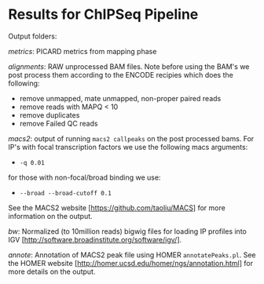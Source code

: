 # Results for ChIPSeq Pipeline

Output folders:

_metrics_:
PICARD metrics from mapping phase

_alignments_:
RAW unprocessed BAM files. Note before using the BAM's we post process them according to the ENCODE recipies which does the following:

- remove unmapped, mate unmapped, non-proper paired reads
- remove reads with MAPQ < 10
- remove duplicates
- remove Failed QC reads

_macs2_: output of running `macs2 callpeaks` on the post processed bams. For IP's with focal transcription factors we use the following macs arguments:

- `-q 0.01`

for those with non-focal/broad binding we use:

- `--broad --broad-cutoff 0.1`

See the MACS2 website [https://github.com/taoliu/MACS] for more information on the output.
 
_bw_:
Normalized (to 10million reads) bigwig files for loading IP profiles into IGV [http://software.broadinstitute.org/software/igv/].

_annote_:
Annotation of MACS2 peak file using HOMER `annotatePeaks.pl`. See the HOMER website [http://homer.ucsd.edu/homer/ngs/annotation.html] for more details on the output.

